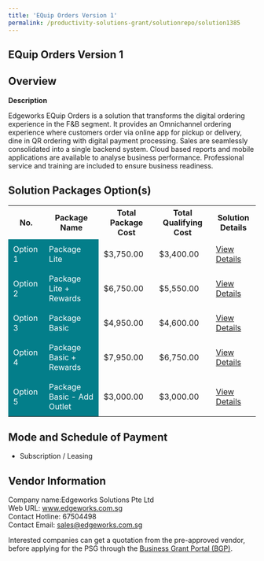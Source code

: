 ```yaml
---
title: 'EQuip Orders Version 1'
permalink: /productivity-solutions-grant/solutionrepo/solution1385
---
```


## EQuip Orders Version 1

## Overview

**Description**

Edgeworks EQuip Orders is a solution that transforms the digital ordering experience in the F&B segment. It provides an Omnichannel ordering experience where customers order via online app for pickup or delivery, dine in QR ordering with digital payment processing. Sales are seamlessly consolidated into a single backend system. Cloud based reports and mobile applications are available to analyse business performance. Professional service and training are included to ensure business readiness.

## Solution Packages Option(s)

<table>
<tr>
<th><b>No.</b></th>
<th><b>Package Name</b></th>
<th><b>Total Package Cost</b></th>
<th><b>Total Qualifying Cost</b></th>
<th><b>Solution Details</b></th>
</tr>
<tr>
<td style='padding: 10px; background-color: #037E8A; color: #FFFFFF;'>Option 1</td>
<td style='padding: 10px; background-color: #037E8A; color: #FFFFFF;'>Package Lite</td>
<td style='padding: 10px;'>$3,750.00</td>
<td style='padding: 10px;'>$3,400.00</td>
<td style='padding: 10px;'><a href='/images/psg/Edgeworks_Solutions_Equip_Orders_Desensitised_Annex3_Part1.pdf' target='_blank'>View Details</a></td>
</tr>
<tr>
<td style='padding: 10px; background-color: #037E8A; color: #FFFFFF;'>Option 2</td>
<td style='padding: 10px; background-color: #037E8A; color: #FFFFFF;'>Package Lite + Rewards</td>
<td style='padding: 10px;'>$6,750.00</td>
<td style='padding: 10px;'>$5,550.00</td>
<td style='padding: 10px;'><a href='/images/psg/Edgeworks_Solutions_Equip_Orders_Desensitised_Annex3_Part2.pdf' target='_blank'>View Details</a></td>
</tr>
<tr>
<td style='padding: 10px; background-color: #037E8A; color: #FFFFFF;'>Option 3</td>
<td style='padding: 10px; background-color: #037E8A; color: #FFFFFF;'>Package Basic</td>
<td style='padding: 10px;'>$4,950.00</td>
<td style='padding: 10px;'>$4,600.00</td>
<td style='padding: 10px;'><a href='/images/psg/Edgeworks_Solutions_Equip_Orders_Desensitised_Annex3_Part3.pdf' target='_blank'>View Details</a></td>
</tr>
<tr>
<td style='padding: 10px; background-color: #037E8A; color: #FFFFFF;'>Option 4</td>
<td style='padding: 10px; background-color: #037E8A; color: #FFFFFF;'>Package Basic + Rewards</td>
<td style='padding: 10px;'>$7,950.00</td>
<td style='padding: 10px;'>$6,750.00</td>
<td style='padding: 10px;'><a href='/images/psg/Edgeworks_Solutions_Equip_Orders_Desensitised_Annex3_Part4.pdf' target='_blank'>View Details</a></td>
</tr>
<tr>
<td style='padding: 10px; background-color: #037E8A; color: #FFFFFF;'>Option 5</td>
<td style='padding: 10px; background-color: #037E8A; color: #FFFFFF;'>Package Basic - Add Outlet</td>
<td style='padding: 10px;'>$3,000.00</td>
<td style='padding: 10px;'>$3,000.00</td>
<td style='padding: 10px;'><a href='/images/psg/Edgeworks_Solutions_Equip_Orders_Desensitised_Annex3_Part5.pdf' target='_blank'>View Details</a></td>
</tr>
</table>

## Mode and Schedule of Payment

 - Subscription / Leasing

## Vendor Information

 Company name:Edgeworks Solutions Pte Ltd<br>Web URL: www.edgeworks.com.sg <br>Contact Hotline: 67504498 <br>Contact Email: sales@edgeworks.com.sg 

Interested companies can get a quotation from the pre-approved vendor, before applying for the PSG through the <a href='https://www.businessgrants.gov.sg/' target='_blank' rel='noopener'>Business Grant Portal (BGP)</a>.

<script src="/jquery/resize-tables.js"></script>

